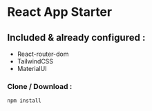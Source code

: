 # React App Starter

## Included & already configured :

- React-router-dom
- TailwindCSS
- MaterialUI

### Clone / Download :

```js
npm install
```
